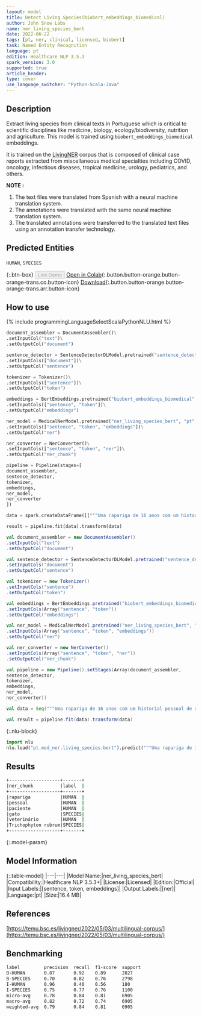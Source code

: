 ```yaml
---
layout: model
title: Detect Living Species(biobert_embeddings_biomedical)
author: John Snow Labs
name: ner_living_species_bert
date: 2022-06-22
tags: [pt, ner, clinical, licensed, biobert]
task: Named Entity Recognition
language: pt
edition: Healthcare NLP 3.5.3
spark_version: 3.0
supported: true
article_header:
type: cover
use_language_switcher: "Python-Scala-Java"
---
```


## Description

Extract living species from clinical texts in Portuguese which is critical to scientific disciplines like medicine, biology, ecology/biodiversity, nutrition and agriculture. This model is trained using `biobert_embeddings_biomedical` embeddings.

It is trained on the [LivingNER](https://temu.bsc.es/livingner/2022/05/03/multilingual-corpus/) corpus that is composed of clinical case reports extracted from miscellaneous medical specialties including COVID, oncology, infectious diseases, tropical medicine, urology, pediatrics, and others.

**NOTE :**
1.	The text files were translated from Spanish with a neural machine translation system.
2.	The annotations were translated with the same neural machine translation system.
3.	The translated annotations were transferred to the translated text files using an annotation transfer technology.

## Predicted Entities

`HUMAN`, `SPECIES`

{:.btn-box}
<button class="button button-orange" disabled>Live Demo</button>
[Open in Colab](https://colab.research.google.com/github/JohnSnowLabs/spark-nlp-workshop/blob/master/tutorials/Certification_Trainings/Healthcare/1.Clinical_Named_Entity_Recognition_Model.ipynb){:.button.button-orange.button-orange-trans.co.button-icon}
[Download](https://s3.amazonaws.com/auxdata.johnsnowlabs.com/clinical/models/ner_living_species_bert_pt_3.5.3_3.0_1655923613188.zip){:.button.button-orange.button-orange-trans.arr.button-icon}

## How to use



<div class="tabs-box" markdown="1">
{% include programmingLanguageSelectScalaPythonNLU.html %}

```python
document_assembler = DocumentAssembler()\
.setInputCol("text")\
.setOutputCol("document")

sentence_detector = SentenceDetectorDLModel.pretrained("sentence_detector_dl", "xx")\
.setInputCols(["document"])\
.setOutputCol("sentence")

tokenizer = Tokenizer()\
.setInputCols(["sentence"])\
.setOutputCol("token")

embeddings = BertEmbeddings.pretrained("biobert_embeddings_biomedical","pt")\
.setInputCols(["sentence", "token"])\
.setOutputCol("embeddings")

ner_model = MedicalNerModel.pretrained("ner_living_species_bert", "pt","clinical/models")\
.setInputCols(["sentence", "token", "embeddings"])\
.setOutputCol("ner")

ner_converter = NerConverter()\
.setInputCols(["sentence", "token", "ner"])\
.setOutputCol("ner_chunk")

pipeline = Pipeline(stages=[
document_assembler, 
sentence_detector,
tokenizer,
embeddings,
ner_model,
ner_converter   
])

data = spark.createDataFrame([["""Uma rapariga de 16 anos com um historial pessoal de asma apresentou ao departamento de dermatologia com lesões cutâneas assintomáticas que tinham estado presentes durante 2 meses. A paciente tinha sido tratada com creme corticosteróide devido a uma suspeita inicial de eczema atópico, apesar do qual apresentava um crescimento progressivo marcado das lesões. Tinha um gato doméstico que ela nunca tinha levado ao veterinário. O exame físico revelou placas em forma de anel com uma borda periférica activa na parte superior das costas e nos aspectos laterais do pescoço e da face. Cultura local obtida por raspagem de tapete isolado Trichophyton rubrum. Com base em dados clínicos e cultura, foi estabelecido o diagnóstico de tinea incognito."""]]).toDF("text")

result = pipeline.fit(data).transform(data)
```
```scala
val document_assembler = new DocumentAssembler()
.setInputCol("text")
.setOutputCol("document")

val sentence_detector = SentenceDetectorDLModel.pretrained("sentence_detector_dl", "xx")
.setInputCols("document")
.setOutputCol("sentence")

val tokenizer = new Tokenizer()
.setInputCols("sentence")
.setOutputCol("token")

val embeddings = BertEmbeddings.pretrained("biobert_embeddings_biomedical","pt")
.setInputCols(Array("sentence", "token"))
.setOutputCol("embeddings")

val ner_model = MedicalNerModel.pretrained("ner_living_species_bert", "pt","clinical/models")
.setInputCols(Array("sentence", "token", "embeddings"))
.setOutputCol("ner")

val ner_converter = new NerConverter()
.setInputCols(Array("sentence", "token", "ner"))
.setOutputCol("ner_chunk")

val pipeline = new Pipeline().setStages(Array(document_assembler, 
sentence_detector,
tokenizer,
embeddings,
ner_model,
ner_converter))

val data = Seq("""Uma rapariga de 16 anos com um historial pessoal de asma apresentou ao departamento de dermatologia com lesões cutâneas assintomáticas que tinham estado presentes durante 2 meses. A paciente tinha sido tratada com creme corticosteróide devido a uma suspeita inicial de eczema atópico, apesar do qual apresentava um crescimento progressivo marcado das lesões. Tinha um gato doméstico que ela nunca tinha levado ao veterinário. O exame físico revelou placas em forma de anel com uma borda periférica activa na parte superior das costas e nos aspectos laterais do pescoço e da face. Cultura local obtida por raspagem de tapete isolado Trichophyton rubrum. Com base em dados clínicos e cultura, foi estabelecido o diagnóstico de tinea incognito.""").toDS.toDF("text")

val result = pipeline.fit(data).transform(data)
```


{:.nlu-block}
```python
import nlu
nlu.load("pt.med_ner.living_species.bert").predict("""Uma rapariga de 16 anos com um historial pessoal de asma apresentou ao departamento de dermatologia com lesões cutâneas assintomáticas que tinham estado presentes durante 2 meses. A paciente tinha sido tratada com creme corticosteróide devido a uma suspeita inicial de eczema atópico, apesar do qual apresentava um crescimento progressivo marcado das lesões. Tinha um gato doméstico que ela nunca tinha levado ao veterinário. O exame físico revelou placas em forma de anel com uma borda periférica activa na parte superior das costas e nos aspectos laterais do pescoço e da face. Cultura local obtida por raspagem de tapete isolado Trichophyton rubrum. Com base em dados clínicos e cultura, foi estabelecido o diagnóstico de tinea incognito.""")
```

</div>

## Results

```bash
+-------------------+-------+
|ner_chunk          |label  |
+-------------------+-------+
|rapariga           |HUMAN  |
|pessoal            |HUMAN  |
|paciente           |HUMAN  |
|gato               |SPECIES|
|veterinário        |HUMAN  |
|Trichophyton rubrum|SPECIES|
+-------------------+-------+
```

{:.model-param}
## Model Information

{:.table-model}
|---|---|
|Model Name:|ner_living_species_bert|
|Compatibility:|Healthcare NLP 3.5.3+|
|License:|Licensed|
|Edition:|Official|
|Input Labels:|[sentence, token, embeddings]|
|Output Labels:|[ner]|
|Language:|pt|
|Size:|16.4 MB|

## References

[https://temu.bsc.es/livingner/2022/05/03/multilingual-corpus/](https://temu.bsc.es/livingner/2022/05/03/multilingual-corpus/)

## Benchmarking

```bash
label         precision  recall  f1-score  support 
B-HUMAN       0.87       0.92    0.89      2827    
B-SPECIES     0.70       0.82    0.76      2798    
I-HUMAN       0.96       0.40    0.56      180     
I-SPECIES     0.75       0.77    0.76      1100    
micro-avg     0.78       0.84    0.81      6905    
macro-avg     0.82       0.72    0.74      6905    
weighted-avg  0.79       0.84    0.81      6905   
```
